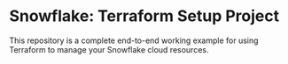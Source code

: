 # Snowflake: Terraform Setup Project

This repository is a complete end-to-end working example for using Terraform to manage your Snowflake cloud resources.
